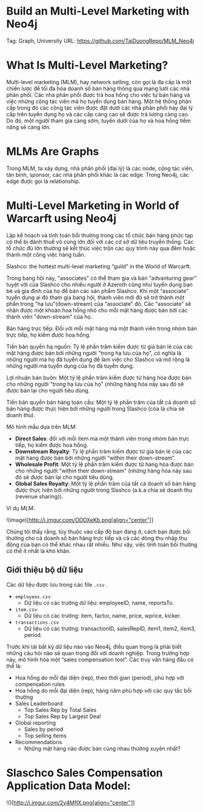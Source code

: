 # Build an Multi-Level Marketing with Neo4j

Tag: Graph, University
URL: https://github.com/TaiDuongRepo/MLM_Neo4j

# What Is Multi-Level Marketing?

Multi-level marketing (MLM), hay network selling, còn gọi là đa cấp là một chiến lược để tối đa hóa doanh số bán hàng thông qua mạng lưới các nhà phân phối. Các nhà phân phối được trả hoa hồng cho việc tự bán hàng và việc những cộng tác viên mà họ tuyển dụng bán hàng. Một hệ thống phân cấp trong đó các cộng tác viên được đặt dưới các nhà phân phối hay đại lý cấp trên tuyển dụng họ và các cấp càng cao sẽ được trả lương càng cao. Do đó, một người tham gia càng sớm, tuyến dưới của họ và hoa hồng tiềm năng sẽ càng lớn.

# MLMs Are Graphs

Trong MLM, ta xây dựng, nhà phân phối (đại lý) là các node, cộng tác viên, tân binh, sponsor, các nhà phân phối khác là các edge. Trong Neo4j, các edge được gọi là relationship.

# Multi-Level Marketing in World of Warcarft using Neo4j

Lập kế hoạch và tính toán bồi thường trong các tổ chức bán hàng phức tạp có thể bị đánh thuế vô cùng lớn đối với các cơ sở dữ liệu truyền thống. Các tổ chức đủ lớn thường sẽ kết thúc việc trộn các quy trình này qua đêm hoặc thành một công việc hàng tuần.

Slashco: the hottest multi-level marketing “guild” in the World of Warcarft.

Trong bang hội này, "associates" có thể tham gia và bán “advanturing gear” tuyệt vời của Slashco cho nhiều người ở Azeroth cũng như tuyển dụng bạn bè và gia đình của họ để bán các sản phẩm Slashco. Khi một “associate” tuyển dụng ai đó tham gia bang hội, thành viên mới đó sẽ trở thành một phần trong "hạ lưu"(down-stream) của “associate” đó. Các “associate” sẽ nhận được một khoản hoa hồng nhỏ cho mỗi mặt hàng được bán bởi các thành viên "down-stream" của họ.

Bán hàng trực tiếp: Đối với mỗi mặt hàng mà một thành viên trong nhóm bán trực tiếp, họ kiếm được hoa hồng.

Tiền bản quyền hạ nguồn: Tỷ lệ phần trăm kiếm được từ giá bán lẻ của các mặt hàng được bán bởi những người "trong hạ lưu của họ", có nghĩa là những người mà họ đã tuyển dụng để làm việc cho Slashco và mở rộng là những người mà tuyển dụng của họ đã tuyển dụng.

Lợi nhuận bán buôn: Một tỷ lệ phần trăm kiếm được từ hàng hóa được bán cho những người "trong hạ lưu của họ" (những hàng hóa này sau đó sẽ được bán lại cho người tiêu dùng.

Tiền bản quyền bán hàng toàn cầu: Một tỷ lệ phần trăm của tất cả doanh số bán hàng được thực hiện bởi những người trong Slashco (còa là chia sẻ doanh thu).

Mô hình mẫu dựa trên MLM:

- **Direct Sales**: đối với mỗi item mà một thành viên trong nhóm bán trực tiếp, họ kiếm được hoa hồng.
- **Downstream Royalty**: Tỷ lệ phần trăm kiếm được từ gía bán lẻ của các mặt hàng được bán bởi những người “within their down-stream”.
- **Wholesale Profit**: Một tỷ lệ phần trăm kiếm được từ hàng hóa được bán cho những người "within their down-stream" (những hàng hóa này sau đó sẽ được bán lại cho người tiêu dùng.
- **Global Sales Royalty**: Một tỷ lệ phần trăm của tất cả doanh số bán hàng được thực hiện bởi những người trong Slashco (a.k.a chia sẻ doanh thu (revenue sharing)).

Ví dụ MLM:

!(image)[http://i.imgur.com/ODDXeKb.png[align="center"]]

Chúng tôi thấy rằng, tùy thuộc vào cấp độ bạn đang ở, cách bạn được bồi thường cho cả doanh số bán hàng trực tiếp và cả các dòng thu nhập thụ động của bạn có thể khác nhau rất nhiều. Như vậy, việc tính toán bồi thường có thể ít nhất là khó khăn.

## Giới thiệu bộ dữ liệu

Các dữ liệu được lưu trong các file `.csv` .

- `employees.csv`
  - Dữ liệu có các trường dữ liệu: employeeID, name, reportsTo.
- `item.csv`
  - Dữ liệu có các trường: item, factor, name, price, wprice, kicker.
- `transactions.csv`
  - Dữ liệu có các trường: transactionID, salesRepID, item1, item2, item3, period.

Trước khi tải bất kỳ dữ liệu nào vào Neo4j, điều quan trọng là phải biết những câu hỏi nào sẽ quan trọng đối với doanh nghiệp. Trong trường hợp này, mô hình hóa một “sales compensation tool”. Các truy vấn hàng đầu có thể là:

- Hoa hồng do mỗi đại diện (rep), theo thời gian (period), phù hợp với compensation rules
- Hoa hồng do mỗi đại diện (rep), hàng năm phù hợp với các quy tắc bồi thường
- Sales Leaderboard
  - Top Sales Rep by Total Sales
  - Top Sales Rep by Largest Deal
- Global reporting
  - Sales by period
  - Top selling items
- Recommendations
  - Những mặt hàng nào được bán cùng nhau thường xuyên nhất?

# Slaschco Sales Compensation Application Data Model:

!()[http://i.imgur.com/2y4MfIX.png[align="center"]]
